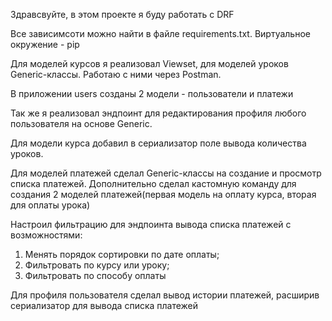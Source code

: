 Здравсвуйте, в этом проекте я буду работать с DRF

Все зависимсоти можно найти в файле requirements.txt. Виртуальное окружение - pip

Для моделей курсов я реализовал Viewset, для моделей уроков Generic-классы. Работаю с ними через Postman.

В приложении users созданы 2 модели - пользователи и платежи

Так же я реализовал эндпоинт для редактирования профиля любого пользователя на основе Generic.

Для модели курса добавил в сериализатор поле вывода количества уроков.

Для моделей платежей сделал Generic-классы на создание и просмотр списка платежей. Дополнительно сделал кастомную команду для создания 2 моделей платежей(первая модель на оплату курса, вторая для оплаты урока)

Настроил фильтрацию для эндпоинта вывода списка платежей с возможностями:
  1. Менять порядок сортировки по дате оплаты;
  2. Фильтровать по курсу или уроку;
  3. Фильтровать по способу оплаты

Для профиля пользователя сделал вывод истории платежей, расширив сериализатор для вывода списка платежей
